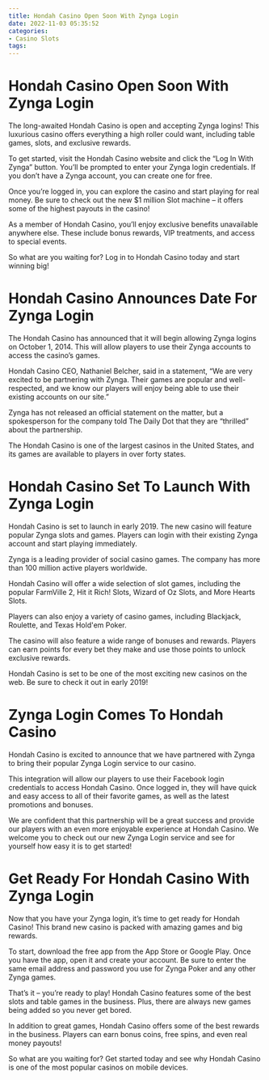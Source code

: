 ```yaml
---
title: Hondah Casino Open Soon With Zynga Login
date: 2022-11-03 05:35:52
categories:
- Casino Slots
tags:
---
```



#  Hondah Casino Open Soon With Zynga Login

The long-awaited Hondah Casino is open and accepting Zynga logins! This luxurious casino offers everything a high roller could want, including table games, slots, and exclusive rewards.

To get started, visit the Hondah Casino website and click the “Log In With Zynga” button. You’ll be prompted to enter your Zynga login credentials. If you don’t have a Zynga account, you can create one for free.

Once you’re logged in, you can explore the casino and start playing for real money. Be sure to check out the new $1 million Slot machine – it offers some of the highest payouts in the casino!

As a member of Hondah Casino, you’ll enjoy exclusive benefits unavailable anywhere else. These include bonus rewards, VIP treatments, and access to special events.

So what are you waiting for? Log in to Hondah Casino today and start winning big!

#  Hondah Casino Announces Date For Zynga Login

The Hondah Casino has announced that it will begin allowing Zynga logins on October 1, 2014. This will allow players to use their Zynga accounts to access the casino’s games.

Hondah Casino CEO, Nathaniel Belcher, said in a statement, “We are very excited to be partnering with Zynga. Their games are popular and well-respected, and we know our players will enjoy being able to use their existing accounts on our site.”

Zynga has not released an official statement on the matter, but a spokesperson for the company told The Daily Dot that they are “thrilled” about the partnership.

The Hondah Casino is one of the largest casinos in the United States, and its games are available to players in over forty states.

#  Hondah Casino Set To Launch With Zynga Login

Hondah Casino is set to launch in early 2019. The new casino will feature popular Zynga slots and games. Players can login with their existing Zynga account and start playing immediately.

Zynga is a leading provider of social casino games. The company has more than 100 million active players worldwide.

Hondah Casino will offer a wide selection of slot games, including the popular FarmVille 2, Hit it Rich! Slots, Wizard of Oz Slots, and More Hearts Slots.

Players can also enjoy a variety of casino games, including Blackjack, Roulette, and Texas Hold'em Poker.

The casino will also feature a wide range of bonuses and rewards. Players can earn points for every bet they make and use those points to unlock exclusive rewards.

Hondah Casino is set to be one of the most exciting new casinos on the web. Be sure to check it out in early 2019!

#  Zynga Login Comes To Hondah Casino

Hondah Casino is excited to announce that we have partnered with Zynga to bring their popular Zynga Login service to our casino.

This integration will allow our players to use their Facebook login credentials to access Hondah Casino. Once logged in, they will have quick and easy access to all of their favorite games, as well as the latest promotions and bonuses.

We are confident that this partnership will be a great success and provide our players with an even more enjoyable experience at Hondah Casino. We welcome you to check out our new Zynga Login service and see for yourself how easy it is to get started!

#  Get Ready For Hondah Casino With Zynga Login

Now that you have your Zynga login, it’s time to get ready for Hondah Casino! This brand new casino is packed with amazing games and big rewards.

To start, download the free app from the App Store or Google Play. Once you have the app, open it and create your account. Be sure to enter the same email address and password you use for Zynga Poker and any other Zynga games.

That’s it – you’re ready to play! Hondah Casino features some of the best slots and table games in the business. Plus, there are always new games being added so you never get bored.

In addition to great games, Hondah Casino offers some of the best rewards in the business. Players can earn bonus coins, free spins, and even real money payouts!

So what are you waiting for? Get started today and see why Hondah Casino is one of the most popular casinos on mobile devices.